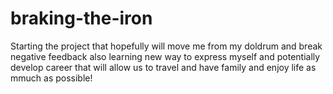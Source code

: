 # braking-the-iron

 Starting the project that hopefully will move me from my doldrum and break negative feedback also learning new way to express myself and potentially develop career that will allow us to travel and have family and enjoy life as mmuch as possible!
